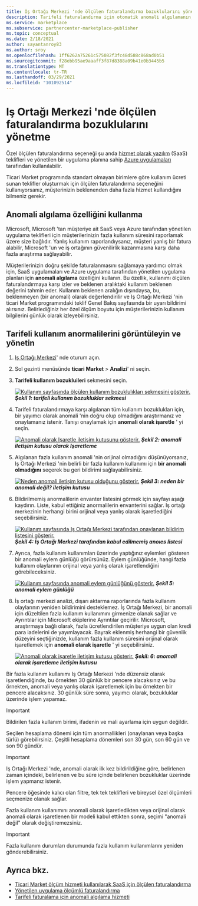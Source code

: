 ```yaml
---
title: Iş Ortağı Merkezi 'nde ölçülen faturalandırma bozuklularını yönetme | Azure Marketi
description: Tarifeli faturalandırma için otomatik anomali algılamanın, müşterilerinizin ticari Market tekliflerinizin tarifeli kullanımı için doğru şekilde faturalandırılmaya nasıl yardımcı olduğunu öğrenin.
ms.service: marketplace
ms.subservice: partnercenter-marketplace-publisher
ms.topic: conceptual
ms.date: 2/18/2021
author: sayantanroy83
ms.author: sroy
ms.openlocfilehash: 1ff6262a75261c575082f3fc48d588c868ad0b51
ms.sourcegitcommit: f28ebb95ae9aaaff3f87d8388a09b41e0b3445b5
ms.translationtype: MT
ms.contentlocale: tr-TR
ms.lasthandoff: 03/29/2021
ms.locfileid: "101092514"
---
```

# <a name="manage-metered-billing-anomalies-in-partner-center"></a>Iş Ortağı Merkezi 'nde ölçülen faturalandırma bozuklularını yönetme

Özel ölçülen faturalandırma seçeneği şu anda [hizmet olarak yazılım](plan-saas-offer.md) (SaaS) teklifleri ve yönetilen bir uygulama planına sahip [Azure uygulamaları](plan-azure-application-offer.md#types-of-plans) tarafından kullanılabilir.

Ticari Market programında standart olmayan birimlere göre kullanım ücreti sunan teklifler oluşturmak için ölçülen faturalandırma seçeneğini kullanıyorsanız, müşterinizin beklenenden daha fazla hizmet kullandığını bilmeniz gerekir.

## <a name="use-the-anomaly-detection-feature"></a>Anomali algılama özelliğini kullanma

Microsoft, Microsoft 'tan müşteriye ait SaaS veya Azure tarafından yönetilen uygulama teklifleri için müşterilerinizin fazla kullanım süresini raporlamak üzere size bağlıdır. Yanlış kullanım raporlandıysanız, müşteri yanlış bir fatura alabilir, Microsoft 'un ve iş ortağının güvenilirlik kazanmasına karşı daha fazla araştırma sağlayabilir.

Müşterilerinizin doğru şekilde faturalanmasını sağlamaya yardımcı olmak için, SaaS uygulamaları ve Azure uygulama tarafından yönetilen uygulama planları için **anomali algılama** özelliğini kullanın. Bu özellik, kullanımı ölçülen faturalandırmaya karşı izler ve beklenen aralıktaki kullanım beklenen değerini tahmin eder. Kullanım beklenen aralığın dışındaysa, bu, beklenmeyen (bir anomali) olarak değerlendirilir ve Iş Ortağı Merkezi 'nin ticari Market programındaki teklif Genel Bakış sayfasında bir uyarı bildirimi alırsınız. Belirlediğiniz her özel ölçüm boyutu için müşterilerinizin kullanım bilgilerini günlük olarak izleyebilirsiniz.

## <a name="view-and-manage-metered-usage-anomalies"></a>Tarifeli kullanım anormalilerini görüntüleyin ve yönetin

1. [Iş Ortağı Merkezi](https://partner.microsoft.com/dashboard/home)' nde oturum açın.
1. Sol gezinti menüsünde **ticari Market**  >  **Analizi**' ni seçin.
1. **Tarifeli kullanım bozukluileri** sekmesini seçin.

    [![Kullanım sayfasında ölçülen kullanım bozuklulıkları sekmesini gösterir.](./media/anomaly-detection/metered-usage-anomalies.png)](./media/anomaly-detection/metered-usage-anomalies.png#lightbox)
    ***Şekil 1: tarifeli kullanım bozukluklar sekmesi***

1. Tarifeli faturalandırmaya karşı algılanan tüm kullanım bozuklukları için, bir yayımcı olarak anomali 'nin doğru olup olmadığını araştırmanız ve onaylamanız istenir. Tanıyı onaylamak için **anomali olarak işaretle** ' yi seçin.

     [![Anomali olarak Işaretle iletişim kutusunu gösterir.](./media/anomaly-detection/mark-as-anomaly.png)](./media/anomaly-detection/mark-as-anomaly.png#lightbox)
    ***Şekil 2: anomali iletişim kutusu olarak Işaretleme***

1. Algılanan fazla kullanım anomali 'nin orijinal olmadığını düşünüyorsanız, Iş Ortağı Merkezi 'nin belirli bir fazla kullanım kullanımı için **bir anomali olmadığını** seçerek bu geri bildirimi sağlayabilirsiniz.

    [![Neden anomali iletişim kutusu olduğunu gösterir.](./media/anomaly-detection/why-is-it-not-an-anomaly.png)](./media/anomaly-detection/why-is-it-not-an-anomaly.png#lightbox)
    ***Şekil 3: neden bir anomali değil? iletişim kutusu***

1. Bildirilmemiş anormalilerin envanter listesini görmek için sayfayı aşağı kaydırın. Liste, kabul ettiğiniz anormalilerin envanterini sağlar. Iş ortağı merkezinin herhangi birini orijinal veya yanlış olarak işaretlediğini seçebilirsiniz.

   [![Kullanım sayfasında Iş Ortağı Merkezi tarafından onaylanan bildirim listesini gösterir.](./media/anomaly-detection/unacknowledged-anomalies.png)](./media/anomaly-detection/unacknowledged-anomalies.png#lightbox)
    ***Şekil 4: Iş Ortağı Merkezi tarafından kabul edilmemiş anoıes listesi***

1. Ayrıca, fazla kullanım kullanımları üzerinde yaptığınız eylemleri gösteren bir anomali eylem günlüğü görürsünüz. Eylem günlüğünde, hangi fazla kullanım olaylarının orijinal veya yanlış olarak işaretlendiğini görebileceksiniz.

   [ ![ Kullanım sayfasında anomali eylem günlüğünü gösterir.](./media/anomaly-detection/anomaly-action-log.png)](./media/anomaly-detection/anomaly-action-log.png#lightbox) 
    ***Şekil 5: anomali eylem günlüğü***

1. İş ortağı merkezi analizi, dışarı aktarma raporlarında fazla kullanım olaylarının yeniden bildirimini desteklemez. İş Ortağı Merkezi, bir anomali için düzeltilen fazla kullanım kullanımını girmenize olanak sağlar ve Ayrıntılar için Microsoft ekiplerine Ayrıntılar geçirilir. Microsoft, araştırmaya bağlı olarak, fazla ücretlendirilen müşteriye uygun olan kredi para iadelerini de yayımlayacak. Bayrak eklenmiş herhangi bir güvenlik düzeyini seçtiğinizde, kullanım fazla kullanım süresini orijinal olarak işaretlemek için **anomali olarak işaretle** ' yi seçebilirsiniz.

   [ ![ Anomali olarak işaretle iletişim kutusu gösterir.](./media/anomaly-detection/new-reported-usage.png)](./media/anomaly-detection/new-reported-usage.png#lightbox) 
    ***Şekil: 6: anomali olarak işaretleme iletişim kutusu***

Bir fazla kullanım kullanımı Iş Ortağı Merkezi 'nde düzensiz olarak işaretlendiğinde, bu örnekten 30 günlük bir pencere alacaksınız ve bu örnekten, anomali veya yanlış olarak işaretlemek için bu örnekten bir pencere alacaksınız. 30 günlük süre sonra, yayımcı olarak, bozukluklar üzerinde işlem yapamaz.

> [!IMPORTANT]
> Bildirilen fazla kullanım birimi, ifadenin ve mali ayarlama için uygun değildir.

Seçilen hesaplama dönemi için tüm anormallikleri (onaylanan veya başka türlü) görebilirsiniz. Çeşitli hesaplama dönemleri son 30 gün, son 60 gün ve son 90 gündür.

> [!IMPORTANT]
> Iş Ortağı Merkezi 'nde, anomali olarak ilk kez bildirildiğine göre, belirlenen zaman içindeki, belirlenen ve bu süre içinde belirlenen bozukluklar üzerinde işlem yapmanız istenir.

Pencere öğesinde kalıcı olan filtre, tek tek teklifleri ve bireysel özel ölçümleri seçmenize olanak sağlar.

Fazla kullanım kullanımını anomali olarak işaretledikten veya orijinal olarak anomali olarak işaretlenen bir modeli kabul ettikten sonra, seçimi "anomali değil" olarak değiştiremezsiniz.

> [!IMPORTANT]
> Fazla kullanım durumları durumunda fazla kullanım kullanımlarını yeniden gönderebilirsiniz.

## <a name="see-also"></a>Ayrıca bkz.
- [Ticari Market ölçüm hizmeti kullanılarak SaaS için ölçülen faturalandırma](./partner-center-portal/saas-metered-billing.md)
- [Yönetilen uygulama ölçümlü faturalandırma](./partner-center-portal/azure-app-metered-billing.md)
- [Tarifeli faturalama için anomali algılama hizmeti](./partner-center-portal/anomaly-detection-service-for-metered-billing.md)
